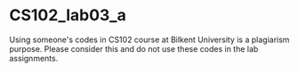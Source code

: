 # CS102_lab03_a

Using someone's codes in CS102 course at Bilkent University is a plagiarism purpose. Please consider this and do not use these codes in the lab assignments.

